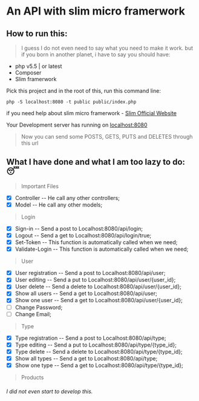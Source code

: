 # An API with slim micro framerwork
## How to run this:
> I guess I do not even need to say what you need to make it work.
but if you born in another planet, i have to say you should have:
- php v5.5 | or latest
- Composer
- Slim framerwork


 Pick this project and in the root of this, run this command line:
```
php -S localhost:8080 -t public public/index.php
```

if you need help about slim micro framerwork - [Slim Official Website](https://www.slimframework.com/)

Your Development server has running on [localhost:8080](localhost:8080)

> Now you can send some POSTS, GETS, PUTS and DELETES through this url

## What I have done and what I am too lazy to do: :sleeping:

> Important Files

- [x] Controller -- He call any other controllers;
- [x] Model -- He call any other models;

>Login

- [x] Sign-in -- Send a post to Localhost:8080/api/login;
- [x] Logout -- Send a get to Localhost:8080/api/login/true;
- [x] Set-Token -- This function is automatically called when we need;
- [x] Validate-Login -- This function is automatically called when we need;

> User

- [x] User registration -- Send a post to Localhost:8080/api/user;
- [x] User editing -- Send a put to Localhost:8080/api/user/{user_id};
- [x] User delete -- Send a delete to Localhost:8080/api/user/{user_id};
- [x] Show all users -- Send a get to Localhost:8080/api/user;
- [x] Show one user -- Send a get to Localhost:8080/api/user/{user_id};
- [ ] Change Password;
- [ ] Change Email;

> Type

- [x] Type registration -- Send a post to Localhost:8080/api/type;
- [x] Type editing -- Send a put to Localhost:8080/api/type/{type_id};
- [x] Type delete -- Send a delete to Localhost:8080/api/type/{type_id};
- [x] Show all types -- Send a get to Localhost:8080/api/type;
- [x] Show one type -- Send a get to Localhost:8080/api/type/{type_id};

> Products

###### I did not even start to develop this.
